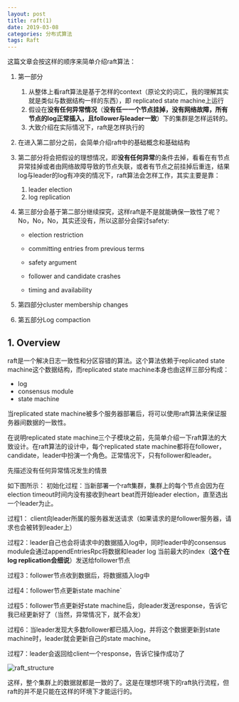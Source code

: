 ```yaml
---
layout: post
title: raft(1)
date: 2019-03-08
categories: 分布式算法
tags: Raft
---
```


这篇文章会按这样的顺序来简单介绍raft算法：

1. 第一部分
    1. 从整体上看raft算法是基于怎样的context（原论文的词汇，我的理解其实就是类似与数据结构一样的东西），即 replicated state machine上运行
    2. 假设在**没有任何异常情况**（**没有任一一个节点挂掉，没有网络故障，所有节点的log正常插入，且follower与leader一致**）下的集群是怎样运转的。
    3. 大致介绍在实际情况下，raft是怎样执行的

2. 在进入第二部分之前，会简单介绍raft中的基础概念和基础结构

3. 第二部分将会把假设的理想情况，即**没有任何异常**的条件去掉，看看在有节点异常挂掉或者由网络故障导致的节点失联，或者有节点之前挂掉后重连，结果log与leader的log有冲突的情况下，raft算法会怎样工作，其实主要是靠：

     1. leader election
     2. log replication

4. 第三部分会基于第二部分继续探究，这样raft是不是就能确保一致性了呢？No，No，No，其实还没有，所以这部分会探讨safety:

   - election restriction

   - committing entries from previous terms

   - safety argument

   - follower and candidate crashes

   - timing and availability

5. 第四部分cluster membership changes

6. 第五部分Log compaction


## 1. Overview
raft是一个解决日志一致性和分区容错的算法。这个算法依赖于replicated state machine这个数据结构，而replicated state machine本身也由这样三部分构成：

- log
- consensus module
- state machine

当replicated state machine被多个服务器部署后，将可以使用raft算法来保证服务器间数据的一致性。

在说明replicated state machine三个子模块之前，先简单介绍一下raft算法的大致设计。在raft算法的设计中，每个replicated state machine都将在follower， candidate，leader中扮演一个角色。正常情况下，只有follower和leader。

先描述没有任何异常情况发生的情景

如下图所示：
初始化过程：当新部署一个raft集群，集群上的每个节点会因为在election timeout时间内没有接收到heart beat而开始leader election，直至选出一个leader为止。

过程1： client向leader所属的服务器发送请求（如果请求的是follower服务器，请求也会被转到leader上）

过程2：leader自己也会将请求中的数据插入log中，同时leader中的consensus module会通过appendEntriesRpc将数据和leader log 当前最大的index（**这个在log replication会细说**）发送给follower节点

过程3：follower节点收到数据后，将数据插入log中

过程4：follower节点更新state machine`

过程5：follower节点更新好state machine后，向leader发送response，告诉它我已经更新好了（当然，异常情况下，就不会发）

过程6：当leader发现大多数follower都已插入log，并将这个数据更新到state machine时，leader就会更新自己的state machine。

过程7：leader会返回给client一个response，告诉它操作成功了

![raft_structure](/images/raft/raft_structure.png)

这样，整个集群上的数据就都是一致的了。这是在理想环境下的raft执行流程，但raft的并不是只能在这样的环境下才能运行的。


